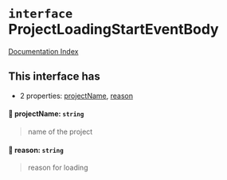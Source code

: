 # `interface` ProjectLoadingStartEventBody

[Documentation Index](../README.md)

## This interface has

- 2 properties:
[projectName](#-projectname-string),
[reason](#-reason-string)


#### 📄 projectName: `string`

> name of the project



#### 📄 reason: `string`

> reason for loading



